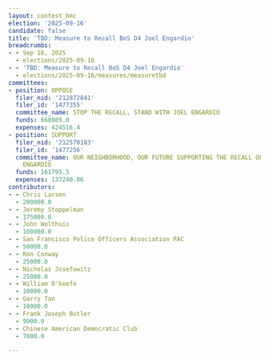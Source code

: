 ```yaml
---
layout: contest_bmc
election: '2025-09-16'
candidate: false
title: 'TBD: Measure to Recall BoS D4 Joel Engardio'
breadcrumbs:
- - Sep 16, 2025
  - elections/2025-09-16
- - 'TBD: Measure to Recall BoS D4 Joel Engardio'
  - elections/2025-09-16/measures/measuretbd
committees:
- position: OPPOSE
  filer_nid: '212872841'
  filer_id: '1477355'
  committee_name: STOP THE RECALL, STAND WITH JOEL ENGARDIO
  funds: 668089.0
  expenses: 424516.4
- position: SUPPORT
  filer_nid: '212570183'
  filer_id: '1477256'
  committee_name: OUR NEIGHBORHOOD, OUR FUTURE SUPPORTING THE RECALL OF SUPERVISOR
    ENGARDIO
  funds: 161795.5
  expenses: 137240.06
contributors:
- - Chris Larsen
  - 200000.0
- - Jeremy Stoppelman
  - 175000.0
- - John Wolthuis
  - 100000.0
- - San Francisco Police Officers Association PAC
  - 50000.0
- - Ron Conway
  - 25000.0
- - Nicholas Josefowitz
  - 25000.0
- - William O'keefe
  - 10000.0
- - Garry Tan
  - 10000.0
- - Frank Joseph Butler
  - 9900.0
- - Chinese American Democratic Club
  - 7000.0

---
```


